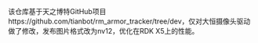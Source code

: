该仓库基于天之博特GitHub项目https://github.com/tianbot/rm_armor_tracker/tree/dev，仅对大恒摄像头驱动做了修改，发布图片格式改为nv12，优化在RDK X5上的性能。